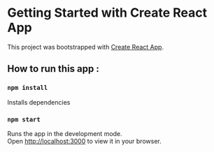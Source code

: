 # Getting Started with Create React App

This project was bootstrapped with [Create React App](https://github.com/facebook/create-react-app).

## How to run this app :

### `npm install`
Installs dependencies

### `npm start`
Runs the app in the development mode.\
Open [http://localhost:3000](http://localhost:3000) to view it in your browser.
